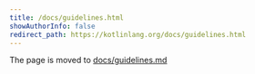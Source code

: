 ```yaml
---
title: /docs/guidelines.html
showAuthorInfo: false
redirect_path: https://kotlinlang.org/docs/guidelines.html
---
```


The page is moved to [docs/guidelines.md](../../docs/guidelines.md)
